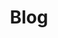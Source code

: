 ---
tags: projects
title: Blog
description: My personal blog
link: https://blog.davidmoll.net/
code: https://github.com/Akashic101/blog/
techstack:
    - 11ty
    - Markdown
    - Nunjucks
    - HTML5
    - CSS3
    - RSS
    - Cloudflare Tunnels
    - selfhosted
    - Nginx
---
